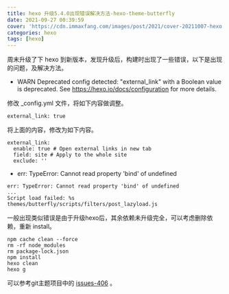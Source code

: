 ```yaml
---
title: hexo 升级5.4.0出现错误解决方法-hexo-theme-butterfly
date: 2021-09-27 00:39:59
cover: 'https://cdn.immaxfang.com/images/post/2021/cover-20211007-hexo.jpeg'
categories: hexo
tags: [hexo]
---
```



周末升级了下 hexo 到新版本，发现升级后，构建时出现了一些错误，以下是出现的问题，及解决方法。

* WARN  Deprecated config detected: "external_link" with a Boolean value is deprecated. See https://hexo.io/docs/configuration for more details.


修改 _config.yml 文件，将如下内容做调整。

```
external_link: true
```

将上面的内容，修改为如下内容。

```
external_link:
  enable: true # Open external links in new tab
  field: site # Apply to the whole site
  exclude: ''
```


* err: TypeError: Cannot read property 'bind' of undefined

```
err: TypeError: Cannot read property 'bind' of undefined
...
Script load failed: %s themes/butterfly/scripts/filters/post_lazyload.js
```

一般出现类似错误是由于升级hexo后，其余依赖未升级完全，可以考虑删除依赖，重新 install。

```
npm cache clean --force
rm -rf node_modules
rm package-lock.json
npm install
hexo clean
hexo g
```

可以参考git主题项目中的 [issues-406](https://github.com/jerryc127/hexo-theme-butterfly/issues/406) 。
